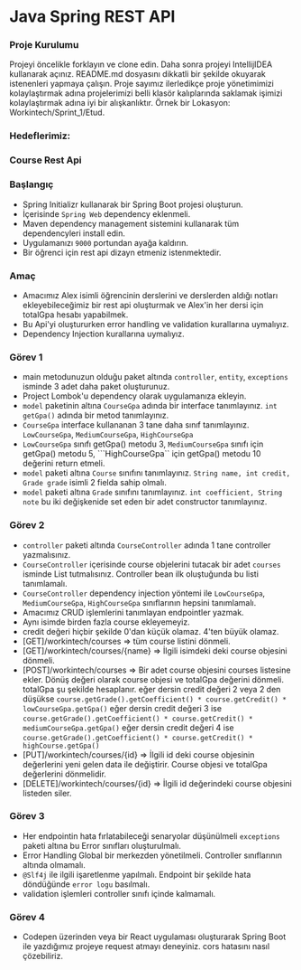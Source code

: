 #  Java Spring REST API

### Proje Kurulumu

Projeyi öncelikle forklayın ve clone edin.
Daha sonra projeyi IntellijIDEA kullanarak açınız. README.md dosyasını dikkatli bir şekilde okuyarak istenenleri yapmaya çalışın.
Proje sayımız ilerledikçe proje yönetimimizi kolaylaştırmak adına projelerimizi belli klasör kalıplarında saklamak işimizi kolaylaştırmak adına iyi bir alışkanlıktır.
Örnek bir Lokasyon: Workintech/Sprint_1/Etud.

### Hedeflerimiz:

### Course Rest Api

 ### Başlangıç
 * Spring Initializr kullanarak bir Spring Boot projesi oluşturun.
 * İçerisinde ```Spring Web``` dependency eklenmeli.
 * Maven dependency management sistemini kullanarak tüm dependencyleri install edin.
 * Uygulamanızı  ```9000``` portundan ayağa kaldırın.
 * Bir öğrenci için rest api dizayn etmeniz istenmektedir.

### Amaç
 * Amacımız Alex isimli öğrencinin derslerini ve derslerden aldığı notları ekleyebileceğimiz bir rest api oluşturmak ve Alex'in her dersi için totalGpa hesabı yapabilmek.
 * Bu Api'yi oluştururken error handling ve validation kurallarına uymalıyız.
 * Dependency Injection kurallarına uymalıyız.
 
 ### Görev 1
 * main metodunuzun olduğu paket altında ```controller```, ```entity```, ```exceptions``` isminde 3 adet daha paket oluşturunuz.
 * Project Lombok'u dependency olarak uygulamanıza ekleyin.
 * ```model``` paketinin altına ```CourseGpa``` adında bir interface tanımlayınız. ```int getGpa()``` adında bir metod tanımlayınız.
 *  ```CourseGpa``` interface kullananan 3 tane daha sınıf tanımlayınız.  ```LowCourseGpa```,  ```MediumCourseGpa```,  ```HighCourseGpa```
 *  ```LowCourseGpa``` sınıfı getGpa() metodu 3, ```MediumCourseGpa``` sınıfı için getGpa() metodu 5,  ```HighCourseGpa`` için getGpa() metodu 10 değerini return etmeli.
 * ```model``` paketi altına ```Course``` sınıfını tanımlayınız. ```String name, int credit, Grade grade``` isimli 2 fielda sahip olmalı.
 * ```model``` paketi altına ```Grade``` sınıfını tanımlayınız. ```int coefficient, String note``` bu iki değişkenide set eden bir adet constructor tanımlayınız.

 ### Görev 2
 * ```controller``` paketi altında ```CourseController``` adında 1 tane controller yazmalısınız.
 * ```CourseController``` içerisinde course objelerini tutacak bir adet ```courses``` isminde List tutmalısınız. Controller bean ilk oluştuğunda bu listi tanımlamalı.
 * ```CourseController``` dependency injection yöntemi ile  ```LowCourseGpa```,  ```MediumCourseGpa```,  ```HighCourseGpa``` sınıflarının hepsini tanımlamalı.
 * Amacımız CRUD işlemlerini tanımlayan endpointler yazmak. 
 * Aynı isimde birden fazla course ekleyemeyiz.
 * credit değeri hiçbir şekilde 0'dan küçük olamaz. 4'ten büyük olamaz.
 * [GET]/workintech/courses => tüm course listini dönmeli.
 * [GET]/workintech/courses/{name} => İlgili isimdeki deki course objesini dönmeli.
 * [POST]/workintech/courses => Bir adet course objesini courses listesine ekler. Dönüş değeri olarak course objesi ve totalGpa değerini dönmeli. totalGpa şu şekilde hesaplanır. 
    eğer dersin credit değeri 2 veya 2 den düşükse ```course.getGrade().getCoefficient() * course.getCredit() * lowCourseGpa.getGpa()```
    eğer dersin credit değeri 3 ise ```course.getGrade().getCoefficient() * course.getCredit() * mediumCourseGpa.getGpa()```
    eğer dersin credit değeri 4 ise ```course.getGrade().getCoefficient() * course.getCredit() * highCourse.getGpa()``` 
 * [PUT]/workintech/courses/{id} => İlgili id deki course objesinin değerlerini yeni gelen data ile değiştirir. Course objesi ve totalGpa değerlerini dönmelidir.
 * [DELETE]/workintech/courses/{id} => İlgili id değerindeki course objesini listeden siler.


 ### Görev 3
 * Her endpointin hata fırlatabileceği senaryolar düşünülmeli ```exceptions``` paketi altına bu Error sınıfları oluşturulmalı.
 * Error Handling Global bir merkezden yönetilmeli. Controller sınıflarının altında olmamalı.
 * ```@Slf4j``` ile ilgili işaretlenme yapılmalı. Endpoint bir şekilde hata döndüğünde ```error logu``` basılmalı.
 * validation işlemleri controller sınıfı içinde kalmamalı.

### Görev 4
 * Codepen üzerinden veya bir React uygulaması oluşturarak Spring Boot ile yazdığımız projeye request atmayı deneyiniz.
  cors hatasını nasıl çözebiliriz.

 
